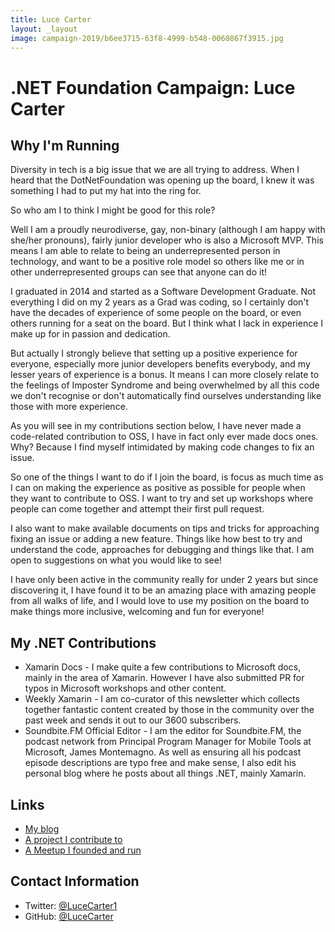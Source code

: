 ```yaml
---
title: Luce Carter
layout: _layout
image: campaign-2019/b6ee3715-63f8-4999-b548-0060867f3915.jpg
---
```


# .NET Foundation Campaign: Luce Carter

## Why I'm Running
Diversity in tech is a big issue that we are all trying to address. When I heard that the DotNetFoundation was opening up the board, I knew it was something I had to put my hat into the ring for.

So who am I to think I might be good for this role?

Well I am a proudly neurodiverse, gay, non-binary (although I am happy with she/her pronouns), fairly junior developer who is also a Microsoft MVP. This means I am able to relate to being an underrepresented person in technology, and want to be a positive role model so others like me or in other underrepresented groups can see that anyone can do it!

I graduated in 2014 and started as a Software Development Graduate. Not everything I did on my 2 years as a Grad was coding, so I certainly don't have the decades of experience of some people on the board, or even others running for a seat on the board. But I think what I lack in experience I make up for in passion and dedication.

But actually I strongly believe that setting up a positive experience for everyone, especially more junior developers benefits everybody, and my lesser years of experience is a bonus. It means I can more closely relate to the feelings of Imposter Syndrome and being overwhelmed by all this code we don't recognise or don't automatically find ourselves understanding like those with more experience.

As you will see in my contributions section below, I have never made a code-related contribution to OSS, I have in fact only ever made docs ones. Why? Because I find myself intimidated by making code changes to fix an issue. 

So one of the things I want to do if I join the board, is focus as much time as I can on making the experience as positive as possible for people when they want to contribute to OSS. I want to try and set up workshops where people can come together and attempt their first pull request.

I also want to make available documents on tips and tricks for approaching fixing an issue or adding a new feature. Things like how best to try and understand the code, approaches for debugging and things like that. I am open to suggestions on what you would like to see!

I have only been active in the community really for under 2 years but since discovering it, I have found it to be an amazing place with amazing people from all walks of life, and I would love to use my position on the board to make things more inclusive, welcoming and fun for everyone!

## My .NET Contributions
* Xamarin Docs - I make quite a few contributions to Microsoft docs, mainly in the area of Xamarin.
However I have also submitted PR for typos in Microsoft workshops and other content.
* Weekly Xamarin - I am co-curator of this newsletter which collects together fantastic content created by those in the community over the past week and sends it out to our 3600 subscribers.
* Soundbite.FM Official Editor - I am the editor for Soundbite.FM, the podcast network from Principal Program Manager for Mobile Tools at Microsoft, James Montemagno. As well as ensuring all his podcast episode descriptions are typo free and make sense, I also edit his personal blog where he posts about all things .NET, mainly Xamarin.

## Links
* [My blog](https://lucecarter.co.uk)
* [A project I contribute to](https://github.com/Microsoft/app-innovation-workshop)
* [A Meetup I founded and run](https://www.meetup.com/Manchester-Xamarin-User-Group/)

## Contact Information
* Twitter: [@LuceCarter1](https://twitter.com/lucecarter1)
* GitHub: [@LuceCarter](https://github.com/lucecarter)
